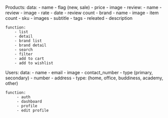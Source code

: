 Products:
    data:
        - name
        - flag (new, sale)
        - price
        - image
        - review:
            - name
            - review
            - image
            - rate
            - date
        - review count
        - brand
            - name
            - image
            - item count
        - sku
        - images
        - subtitle
        - tags
        - releated
        - description
    


    function:
        - list
        - detail
        - brand list
        - brand detail
        - search
        - filter
        - add to cart
        - add to wishlist



Users:
    data:
        - name
        - email
        - image
        - contact_number
            - type (primary, secondary)
            - number
        - address
            - type: (home, office, buddiness, academy, other)
    

    function:
         - auth
         - dashboard
         - profile
         - edit profile